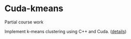 # Cuda-kmeans

Partial course work

Implement k-means clustering using C++ and Cuda. ([details](https://www.cs.utexas.edu/~rossbach/cs380p/)) 
